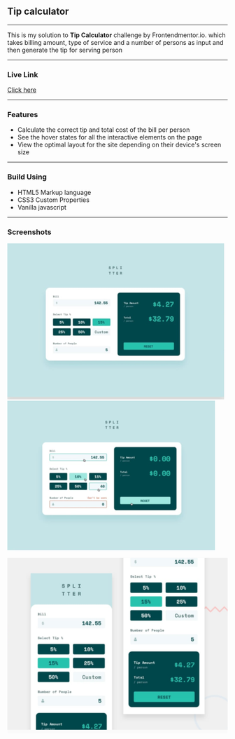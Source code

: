 <h2>Tip calculator</h2>
<hr>
This is my solution to <strong>Tip Calculator</strong> challenge by Frontendmentor.io.  which takes billing amount, type of service and a number of persons as input and then generate the tip for serving person
<hr>

<h3>Live Link</h3>
<a href="https://sonakshirawat.github.io/Tip-calculator/">Click here</a>
<hr>
<h3>Features</h3>
<ul>
<li>Calculate the correct tip and total cost of the bill per person</li>
<li>See the hover states for all the interactive elements on the page</li>
<li>View the optimal layout for the site depending on their device's screen size</li>
</ul>
<hr> 
<h3>Build Using</h3>
<ul>
  <li>HTML5 Markup language</li>
  <li>CSS3 Custom Properties</li>
     <li>Vanilla javascript</li>
</ul>


<hr>
<h3>Screenshots</h3>
<img src="design/Capture.PNG" alt="Desktop version"/><br>
<img src="design/Capture2.PNG" alt="Desktop version"/><br>

<p align="center">
<img src="design/Capture3.PNG"  alt="Mobile view"><br>
</p>